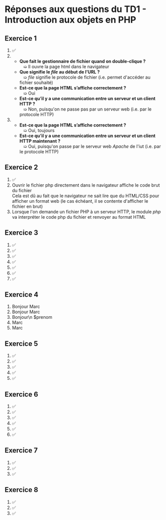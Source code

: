 # Réponses aux questions du TD1 - Introduction aux objets en PHP

## Exercice 1
1. ✅
2. - <b>Que fait le gestionnaire de fichier quand on double-clique ?</b>
    <br>   ➯ Il ouvre la page html dans le navigateur
   - <b>Que signifie le <i>file</i> au début de l’URL ?</b>
    <br>   ➯ <i>file</i> signifie le protocole de fichier (i.e. permet d'accéder au fichier souhaité)
   - <b>Est-ce que la page HTML s’affiche correctement ?</b>
    <br>   ➯ Oui
   - <b>Est-ce qu’il y a une communication entre un serveur et un client HTTP ?</b>
    <br>   ➯ Non, puisqu'on ne passe pas par un serveur web (i.e. par le protocole HTTP)
3. - <b>Est-ce que la page HTML s’affiche correctement ?</b>
    <br>   ➯ Oui, toujours
   - <b>Est-ce qu’il y a une communication entre un serveur et un client HTTP maintenant ?</b>
    <br>   ➯ Oui, puisqu'on passe par le serveur web <i>Apache</i> de l'iut (i.e. par le protocole HTTP)

## Exercice 2
1. ✅
2. Ouvrir le fichier php directement dans le navigateur affiche le code brut du fichier<br>
   Cela est dû au fait que le navigateur ne sait lire que du HTML/CSS pour afficher un format web (le cas échéant, il se contente d'afficher le fichier en brut)
3. Lorsque l'on demande un fichier PHP à un serveur HTTP, le module <i>php</i> va interpréter le code php du fichier et renvoyer au format HTML

## Exercice 3
1. ✅
2. ✅
3. ✅
4. ✅
5. ✅
6. ✅
7. ✅

## Exercice 4
1. Bonjour Marc
2. Bonjour Marc
3. Bonjour\n $prenom
4. Marc
5. Marc

## Exercice 5
1. ✅
2. ✅
3. ✅
4. ✅
5. ✅

## Exercice 6
1. ✅
2. ✅
3. ✅
4. ✅
5. ✅
6. ✅

## Exercice 7
1. ✅
2. ✅
3. ✅

## Exercice 8
1. ✅
2. ✅
3. ✅
